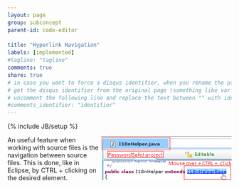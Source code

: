 ```yaml
---
layout: page
group: subconcept
parent-id: code-editor

title: "Hyperlink Navigation"
labels: [implemented]
#tagline: "tagline"
comments: true
share: true
# in case you want to force a disqus identifier, when you rename the page
# get the disqus identifier from the original page (something like var disqus_identifier = 'ident';),
# uncomment the following line and replace the text between "" with ident
#comments_identifier: "identifier"
---
```

{% include JB/setup %}

<img class="img-polaroid" style="float:right" src="hyperlink-navigation.png"/>

An useful feature when working with source files is the navigation between source files. This is done, like in Eclipse, by CTRL + clicking on the desired element. 

